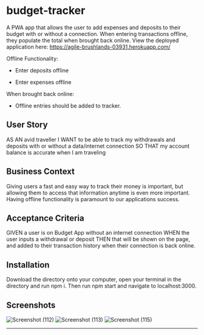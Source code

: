 # budget-tracker
A PWA app that allows the user to add expenses and deposits to their budget with or without a connection. When entering transactions offline, they populate the total when brought back online.
View the deployed application here: https://agile-brushlands-03931.herokuapp.com/

Offline Functionality:

  * Enter deposits offline

  * Enter expenses offline

When brought back online:

  * Offline entries should be added to tracker.

## User Story
AS AN avid traveller
I WANT to be able to track my withdrawals and deposits with or without a data/internet connection
SO THAT my account balance is accurate when I am traveling

## Business Context
Giving users a fast and easy way to track their money is important, but allowing them to access that information anytime is even more important. Having offline functionality is paramount to our applications success.


## Acceptance Criteria
GIVEN a user is on Budget App without an internet connection
WHEN the user inputs a withdrawal or deposit
THEN that will be shown on the page, and added to their transaction history when their connection is back online.

## Installation
Download the directory onto your computer, open your terminal in the directory and run npm i. Then run npm start and navigate to localhost:3000.

## Screenshots
![Screenshot (112)](https://user-images.githubusercontent.com/54878075/96808015-34385180-13d5-11eb-9213-58e6759653d7.png)
![Screenshot (113)](https://user-images.githubusercontent.com/54878075/96808081-5b8f1e80-13d5-11eb-982c-9518c8e6c886.png)
![Screenshot (115)](https://user-images.githubusercontent.com/54878075/96808140-7e213780-13d5-11eb-90d1-e210bbfeafb3.png)

- - -


